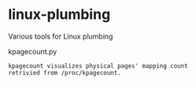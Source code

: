 linux-plumbing
==============

Various tools for Linux plumbing

kpagecount.py
    
    kpagecount visualizes physical pages' mapping count
    retrivied from /proc/kpagecount.

